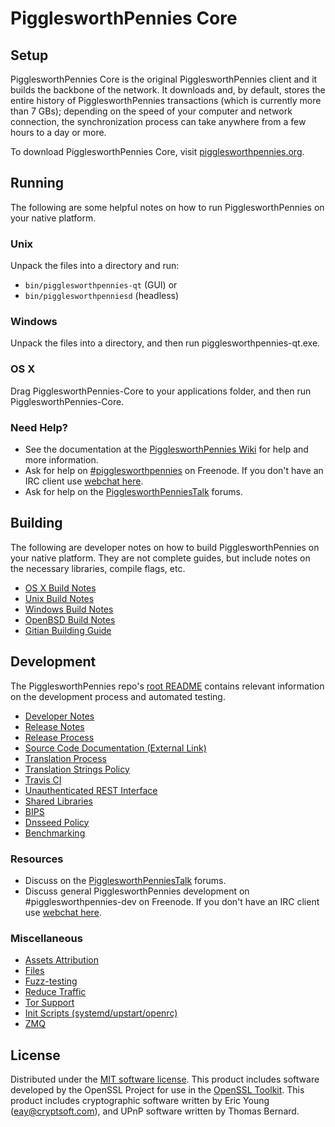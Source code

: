 PigglesworthPennies Core
=============

Setup
---------------------
PigglesworthPennies Core is the original PigglesworthPennies client and it builds the backbone of the network. It downloads and, by default, stores the entire history of PigglesworthPennies transactions (which is currently more than 7 GBs); depending on the speed of your computer and network connection, the synchronization process can take anywhere from a few hours to a day or more.

To download PigglesworthPennies Core, visit [pigglesworthpennies.org](https://pigglesworthpennies.org).

Running
---------------------
The following are some helpful notes on how to run PigglesworthPennies on your native platform.

### Unix

Unpack the files into a directory and run:

- `bin/pigglesworthpennies-qt` (GUI) or
- `bin/pigglesworthpenniesd` (headless)

### Windows

Unpack the files into a directory, and then run pigglesworthpennies-qt.exe.

### OS X

Drag PigglesworthPennies-Core to your applications folder, and then run PigglesworthPennies-Core.

### Need Help?

* See the documentation at the [PigglesworthPennies Wiki](https://pigglesworthpennies.info/)
for help and more information.
* Ask for help on [#pigglesworthpennies](http://webchat.freenode.net?channels=pigglesworthpennies) on Freenode. If you don't have an IRC client use [webchat here](http://webchat.freenode.net?channels=pigglesworthpennies).
* Ask for help on the [PigglesworthPenniesTalk](https://pigglesworthpenniestalk.io/) forums.

Building
---------------------
The following are developer notes on how to build PigglesworthPennies on your native platform. They are not complete guides, but include notes on the necessary libraries, compile flags, etc.

- [OS X Build Notes](build-osx.md)
- [Unix Build Notes](build-unix.md)
- [Windows Build Notes](build-windows.md)
- [OpenBSD Build Notes](build-openbsd.md)
- [Gitian Building Guide](gitian-building.md)

Development
---------------------
The PigglesworthPennies repo's [root README](/README.md) contains relevant information on the development process and automated testing.

- [Developer Notes](developer-notes.md)
- [Release Notes](release-notes.md)
- [Release Process](release-process.md)
- [Source Code Documentation (External Link)](https://dev.visucore.com/pigglesworthpennies/doxygen/)
- [Translation Process](translation_process.md)
- [Translation Strings Policy](translation_strings_policy.md)
- [Travis CI](travis-ci.md)
- [Unauthenticated REST Interface](REST-interface.md)
- [Shared Libraries](shared-libraries.md)
- [BIPS](bips.md)
- [Dnsseed Policy](dnsseed-policy.md)
- [Benchmarking](benchmarking.md)

### Resources
* Discuss on the [PigglesworthPenniesTalk](https://pigglesworthpenniestalk.io/) forums.
* Discuss general PigglesworthPennies development on #pigglesworthpennies-dev on Freenode. If you don't have an IRC client use [webchat here](http://webchat.freenode.net/?channels=pigglesworthpennies-dev).

### Miscellaneous
- [Assets Attribution](assets-attribution.md)
- [Files](files.md)
- [Fuzz-testing](fuzzing.md)
- [Reduce Traffic](reduce-traffic.md)
- [Tor Support](tor.md)
- [Init Scripts (systemd/upstart/openrc)](init.md)
- [ZMQ](zmq.md)

License
---------------------
Distributed under the [MIT software license](/COPYING).
This product includes software developed by the OpenSSL Project for use in the [OpenSSL Toolkit](https://www.openssl.org/). This product includes
cryptographic software written by Eric Young ([eay@cryptsoft.com](mailto:eay@cryptsoft.com)), and UPnP software written by Thomas Bernard.
